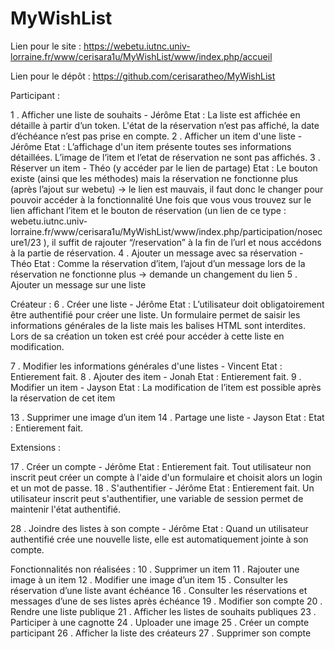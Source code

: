 # MyWishList
Lien pour le site :
https://webetu.iutnc.univ-lorraine.fr/www/cerisara1u/MyWishList/www/index.php/accueil

Lien pour le dépôt :
https://github.com/cerisaratheo/MyWishList


Participant :

1 . Afficher une liste de souhaits - Jérôme
Etat : La liste est affichée en détaille à partir d’un token. L'état de la réservation n’est pas affiché, la date d’échéance n’est pas prise en compte.
2 . Afficher un item d'une liste - Jérôme
	Etat : L’affichage d'un item présente toutes ses informations détaillées. L’image de l’item et l’etat de réservation ne sont pas affichés.
3 . Réserver un item - Théo (y accéder par le lien de partage)
	Etat : Le bouton existe (ainsi que les méthodes) mais la réservation ne fonctionne plus (après l’ajout sur webetu) → le lien est mauvais, il faut donc le changer pour pouvoir accéder à la fonctionnalité
Une fois que vous vous trouvez sur le lien affichant l’item et le bouton de réservation (un lien de ce type : webetu.iutnc.univ-lorraine.fr/www/cerisara1u/MyWishList/www/index.php/participation/nosecure1/23 ), il suffit de rajouter “/reservation” à la fin de l’url et nous accédons à la partie de réservation.
4 . Ajouter un message avec sa réservation - Théo
Etat : Comme la réservation d’item, l’ajout d’un message lors de la réservation ne fonctionne plus → demande un changement du lien
5 . Ajouter un message sur une liste


Créateur :
6 . Créer une liste - Jérôme
	Etat : L’utilisateur doit obligatoirement être authentifié pour créer une liste. Un formulaire permet de saisir les informations générales de la liste mais les balises HTML sont interdites. Lors de sa création un token est créé pour accéder à cette liste en modification.

7 . Modifier les informations générales d'une listes - Vincent
	Etat : Entierement fait.
8 . Ajouter des item - Jonah
	Etat : Entierement fait.
9 . Modifier un item - Jayson
	Etat : La modification de l’item est possible après la réservation de cet item

13 . Supprimer une image d’un item
14 . Partage une liste - Jayson
	Etat : Etat : Entierement fait.



Extensions :

17 . Créer un compte - Jérôme
	Etat : Entierement fait. Tout utilisateur non inscrit peut créer un compte à l'aide d'un formulaire et choisit alors un login et un mot de passe.
18 . S'authentifier - Jérôme
	Etat : Entierement fait. Un utilisateur inscrit peut s'authentifier, une variable de session permet de maintenir l'état authentifié.

28 . Joindre des listes à son compte - Jérôme
	Etat : Quand un utilisateur authentifié crée une nouvelle liste, elle est automatiquement jointe à son compte.

Fonctionnalités non réalisées : 
10 . Supprimer un item
11 . Rajouter une image à un item
12 . Modifier une image d’un item
15 . Consulter les réservation d’une liste avant échéance
16 . Consulter les réservations et messages d’une de ses listes après échéance
19 . Modifier son compte
20 . Rendre une liste publique
21 . Afficher les listes de souhaits publiques
23 . Participer à une cagnotte
24 . Uploader une image
25 . Créer un compte participant
26 . Afficher la liste des créateurs
27 . Supprimer son compte
